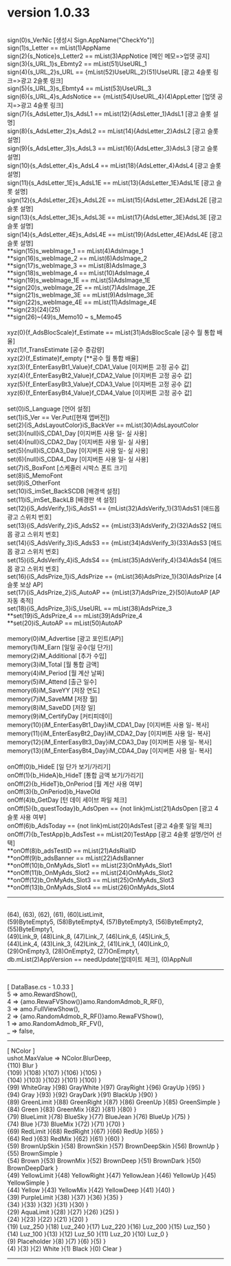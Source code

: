 # version 1.0.33
<br>sign(0)s_VerNic [생성시 Sign.AppName("CheckYo")]
<br>sign(1)s_Letter == mList(1)AppName
<br>sign(2){s_Notice}s_Letter2 == mList(3)AppNotice [메인 메모=>업뎃 공지]
<br>sign(3){s_URL_1}s_Ebmty2 == mList(51)UseURL_1
<br>sign(4){s_URL_2}s_URL == {mList(52)UseURL_2}(51)UseURL [광고 4슬롯 링크=>광고 2슬롯 링크]
<br>sign(5){s_URL_3}s_Ebmty4 == mList(53)UseURL_3
<br>sign(6){s_URL_4}s_AdsNotice == {mList(54)UseURL_4}(4)AppLetter [업뎃 공지=>광고 4슬롯 링크]
<br>sign(7){s_AdsLetter_1}s_AdsL1 == mList(12){AdsLetter_1}AdsL1 [광고 슬롯 설명]
<br>sign(8){s_AdsLetter_2}s_AdsL2 == mList(14){AdsLetter_2}AdsL2 [광고 슬롯 설명]
<br>sign(9){s_AdsLetter_3}s_AdsL3 == mList(16){AdsLetter_3}AdsL3 [광고 슬롯 설명]
<br>sign(10){s_AdsLetter_4}s_AdsL4 == mList(18){AdsLetter_4}AdsL4 [광고 슬롯 설명]
<br>sign(11){s_AdsLetter_1E}s_AdsL1E == mList(13){AdsLetter_1E}AdsL1E [광고 슬롯 설명]
<br>sign(12){s_AdsLetter_2E}s_AdsL2E == mList(15){AdsLetter_2E}AdsL2E [광고 슬롯 설명]
<br>sign(13){s_AdsLetter_3E}s_AdsL3E == mList(17){AdsLetter_3E}AdsL3E [광고 슬롯 설명]
<br>sign(14){s_AdsLetter_4E}s_AdsL4E == mList(19){AdsLetter_4E}AdsL4E [광고 슬롯 설명]
<br>**sign(15)s_webImage_1 == mList(4)AdsImage_1
<br>**sign(16)s_webImage_2 == mList(6)AdsImage_2
<br>**sign(17)s_webImage_3 == mList(8)AdsImage_3
<br>**sign(18)s_webImage_4 == mList(10)AdsImage_4
<br>**sign(19)s_webImage_1E == mList(5)AdsImage_1E
<br>**sign(20)s_webImage_2E == mList(7)AdsImage_2E
<br>**sign(21)s_webImage_3E == mList(9)AdsImage_3E
<br>**sign(22)s_webImage_4E == mList(11)AdsImage_4E
<br>**sign(23)(24)(25)
<br>**sign(26)~(49)s_Memo10 ~ s_Memo45
<br>
<br>xyz(0){f_AdsBlocScale}f_Estimate == mList(31)AdsBlocScale [공수 월 통합 배율]
<br>xyz(1)f_TransEstimate [공수 증감량]
<br>xyz(2){f_Estimate}f_empty [**공수 월 통합 배율]
<br>xyz(3){f_EnterEasyBt1_Value}f_CDA1_Value [이지버튼 고정 공수 값]
<br>xyz(4){f_EnterEasyBt2_Value}f_CDA2_Value [이지버튼 고정 공수 값]
<br>xyz(5){f_EnterEasyBt3_Value}f_CDA3_Value [이지버튼 고정 공수 값]
<br>xyz(6){f_EnterEasyBt4_Value}f_CDA4_Value [이지버튼 고정 공수 값]
<br>
<br>set(0)iS_Language [언어 설정]
<br>set(1)iS_Ver == Ver.Put([현재 앱버전])
<br>set(2){iS_AdsLayoutColor}iS_BackVer == mList(30)AdsLayoutColor
<br>set(3){null}iS_CDA1_Day [이지버튼 사용 일- 실 사용]
<br>set(4){null}iS_CDA2_Day [이지버튼 사용 일- 실 사용]
<br>set(5){null}iS_CDA3_Day [이지버튼 사용 일- 실 사용]
<br>set(6){null}iS_CDA4_Day [이지버튼 사용 일- 실 사용]
<br>set(7)iS_BoxFont [스케줄러 시박스 폰트 크기]
<br>set(8)iS_MemoFont
<br>set(9)iS_OtherFont
<br>set(10)iS_imSet_BackSCDB [배경색 설정]
<br>set(11)iS_imSet_BackLB [배경판 색 설정]
<br>set(12){iS_AdsVerify_1}iS_AdsS1 == {mList(32)AdsVerify_1}(31)AdsS1 [애드몹 광고 스위치 번호]
<br>set(13){iS_AdsVerify_2}iS_AdsS2 == {mList(33)AdsVerify_2}(32)AdsS2 [애드몹 광고 스위치 번호]
<br>set(14){iS_AdsVerify_3}iS_AdsS3 == {mList(34)AdsVerify_3}(33)AdsS3 [애드몹 광고 스위치 번호]
<br>set(15){iS_AdsVerify_4}iS_AdsS4 == {mList(35)AdsVerify_4}(34)AdsS4 [애드몹 광고 스위치 번호]
<br>set(16){iS_AdsPrize_1}iS_AdsPrize == {mList(36)AdsPrize_1}(30)AdsPrize [4슬롯 보상 AP]
<br>set(17){iS_AdsPrize_2}iS_AutoAP == {mList(37)AdsPrize_2}(50)AutoAP [AP 자동 축적]
<br>set(18){iS_AdsPrize_3}iS_UseURL == mList(38)AdsPrize_3
<br>**set(19)iS_AdsPrize_4 == mList(39)AdsPrize_4
<br>**set(20)iS_AutoAP == mList(50)AutoAP
<br>
<br>memory(0)iM_Advertise [광고 포인트(AP)]
<br>memory(1)iM_Earn [일일 공수(일 단가)]
<br>memory(2)iM_Additional [추가 수입]
<br>memory(3)iM_Total [월 통합 금액]
<br>memory(4)iM_Period [월 계산 날짜]
<br>memory(5)iM_Attend [출근 일수]
<br>memory(6)iM_SaveYY [저장 연도]
<br>memory(7)iM_SaveMM [저장 월]
<br>memory(8)iM_SaveDD [저장 일]
<br>memory(9)iM_CertifyDay [커티피데이]
<br>memory(10){iM_EnterEasyBt1_Day}iM_CDA1_Day [이지버튼 사용 일- 복사]
<br>memory(11){iM_EnterEasyBt2_Day}iM_CDA2_Day [이지버튼 사용 일- 복사]
<br>memory(12){iM_EnterEasyBt3_Day}iM_CDA3_Day [이지버튼 사용 일- 복사]
<br>memory(13){iM_EnterEasyBt4_Day}iM_CDA4_Day [이지버튼 사용 일- 복사]
<br>
<br>onOff(0)b_HideE [일 단가 보기/가리기]
<br>onOff(1){b_HideA}b_HideT [통합 금액 보기/가리기]
<br>onOff(2){b_HideT}b_OnPeriod [월 계산 사용 여부]
<br>onOff(3){b_OnPeriod}b_HaveOld
<br>onOff(4)b_GetDay [턴 데이 세이브 파일 체크]
<br>onOff(5){b_questToday}b_AdsOpen == {not link}mList(21)AdsOpen [광고 4슬롯 사용 여부]
<br>onOff(6)b_AdsToday == {not link}mList(20)AdsTest [광고 4슬롯 일일 체크]
<br>onOff(7){b_TestApp}b_AdsTest == mList(20)TestApp [광고 4슬롯 설명/언어 선택]
<br>**onOff(8)b_adsTestID == mList(21)AdsRialID
<br>**onOff(9)b_adsBanner == mList(22)AdsBanner
<br>**onOff(10)b_OnMyAds_Slot1 == mList(23)OnMyAds_Slot1
<br>**onOff(11)b_OnMyAds_Slot2 == mList(24)OnMyAds_Slot2
<br>**onOff(12)b_OnMyAds_Slot3 == mList(25)OnMyAds_Slot3
<br>**onOff(13)b_OnMyAds_Slot4 == mList(26)OnMyAds_Slot4
<br><hr>
<br>(64), (63), (62), (61), (60)ListLimit,
<br>(59)ByteEmpty5, (58)ByteEmpty4, (57)ByteEmpty3, (56)ByteEmpty2, (55)ByteEmpty1,
<br>(49)Link_9, (48)Link_8, (47)Link_7, (46)Link_6, (45)Link_5,
<br>(44)Link_4, (43)Link_3, (42)Link_2, (41)Link_1, (40)Link_0,
<br>(29)OnEmpty3, (28)OnEmpty2, (27)OnEmpty1,
<br>db.mList(2)AppVersion == needUpdate[업데이트 체크], (0)AppNull
<br><hr>
<br>[ DataBase.cs - 1.0.33 ]
<br>5 => amo.RewardShow(),
<br>4 => {amo.RewaFVShow()}amo.RandomAdmob_R_RF(),
<br>3 => amo.FullViewShow(),
<br>2 => {amo.RandomAdmob_R_RF()}amo.RewaFVShow(),
<br>1 => amo.RandomAdmob_RF_FV(),
<br>_ => false,
<br><hr>
[ NColor ]
<br>ushot.MaxValue => NColor.BlurDeep,
<br>{110) Blur }
<br>{109) }{108) }{107) }{106) }{105) }
<br>{104) }{103) }{102) }{101) }{100) }
<br>{99) WhiteGray }{98) GrayWhite }{97) GrayRight }{96) GrayUp }{95) }
<br>{94) Gray }{93) }{92) GrayDark }{91) BlackUp }{90) }
<br>{89) GreenLimit }{88) GreenRight }{87) }{86) GreenUp }{85) GreenSimple }
<br>{84) Green }{83) GreenMix }{82) }{81) }{80) }
<br>{79) BlueLimit }{78) BlueSky }{77) BlueJean }{76) BlueUp }{75) }
<br>{74) Blue }{73) BlueMix }{72) }{71) }{70) }
<br>{69) RedLimit }{68) RedRight }{67) }{66) RedUp }{65) }
<br>{64) Red }{63) RedMix }{62) }{61) }{60) }
<br>{59) BrownUpSkin }{58) BrownSkin }{57) BrownDeepSkin }{56) BrownUp }{55) BrownSimple }
<br>{54) Brown }{53) BrownMix }{52) BrownDeep }{51) BrownDark }{50) BrownDeepDark }
<br>{49) YellowLimit }{48) YellowRight }{47) YellowJean }{46) YellowUp }{45) YellowSimple }
<br>{44) Yellow }{43) YellowMix }{42) YellowDeep }{41) }{40) }
<br>{39) PurpleLimit }{38) }{37) }{36) }{35) }
<br>{34) }{33) }{32) }{31) }{30) }
<br>{29) AquaLimit }{28) }{27) }{26) }{25) }
<br>{24) }{23) }{22) }{21) }{20) }
<br>{19) Luz_250 }{18) Luz_240 }{17) Luz_220 }{16) Luz_200 }{15) Luz_150 }
<br>{14) Luz_100 }{13) }{12) Luz_50 }{11) Luz_20 }{10) Luz_0 }
<br>{9) Placeholder }{8) }{7) }{6) }{5) }
<br>{4) }{3) }{2) White }{1) Black }{0) Clear }
<br><hr>
